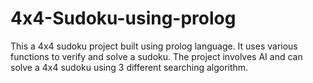 # 4x4-Sudoku-using-prolog
This a 4x4 sudoku project built using prolog language.
It uses various functions to verify and solve a sudoku. The project involves AI and can solve a 4x4 sudoku using 3 different searching algorithm.
